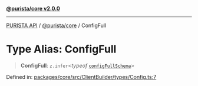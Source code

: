 [**@purista/core v2.0.0**](../README.md)

***

[PURISTA API](../../../packages.md) / [@purista/core](../README.md) / ConfigFull

# Type Alias: ConfigFull

> **ConfigFull**: `z.infer`\<*typeof* [`configFullSchema`](../variables/configFullSchema.md)\>

Defined in: [packages/core/src/ClientBuilder/types/Config.ts:7](https://github.com/puristajs/purista/blob/master/packages/core/src/ClientBuilder/types/Config.ts#L7)
